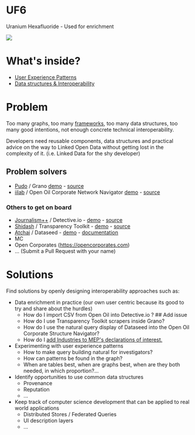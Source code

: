 # UF6

Uranium Hexafluoride - Used for enrichment

![](http://upload.wikimedia.org/wikipedia/commons/thumb/9/94/Uranium_hexafluoride_crystals_sealed_in_an_ampoule.jpg/330px-Uranium_hexafluoride_crystals_sealed_in_an_ampoule.jpg)

# What's inside?

 - [User Experience Patterns](ux.md)
 - [Data structures & Interoperability](data.md)

# Problem

Too many graphs, too many [frameworks](https://docs.google.com/a/iilab.org/spreadsheet/ccc?key=0AplklDf0nYxWdFhmTWZUc0o0SzAzMkRuMTZCUVBVeHc&usp=drive_web#gid=0), too many data structures, too many good intentions, not enough concrete technical interoperability.

Developers need reusable components, data structures and practical advice on the way to Linked Open Data without getting lost in the complexity of it. (i.e. Linked Data for the shy developer)

## Problem solvers
 - [Pudo](http://granoproject.org/) / Grano [demo](http://beta.grano.cc/#/) - [source](https://github.com/granoproject)
 - [iilab](https://iilab.org) / Open Oil Corporate Network Navigator [demo](https://openoil.iilab.org) - [source](https://github.com/iilab/openoil)

### Others to get on board
 - [Journalism++](http://www.jplusplus.org/en/) / Detective.io - [demo](http://www.detective.io) - [source](https://github.com/jplusplus/detective.io)
 - [Shidash](https://github.com/shidash) / Transparency Toolkit - [demo](http://transparencytoolkit.org/) - [source](https://github.com/TransparencyToolkit/Transparency-Toolkit)
 - [Atchai](http://www.atchai.com/) / Dataseed - [demo](https://getdataseed.com/visualise/mortality/1) - [documentation](https://getdataseed.com/documentation)
 - MC
 - Open Corporates (https://opencorporates.com)
 - ... (Submit a Pull Request with your name)

# Solutions

Find solutions by openly designing interoperability approaches such as:
 - Data enrichment in practice (our own user centric because its good to try and share about the hurdles)
   - How do I import CSV from Open Oil into Detective.io ? ## Add issue
   - How do I use Transparency Toolkit scrapers inside Grano?
   - How do I use the natural query display of Dataseed into the Open Oil Corporate Structure Navigator? 
   - How do I [add Industries to MEP's declarations of interest.](https://twitter.com/eucampaign/status/491276416605253632)
 - Experimenting with user experience patterns
   - How to make query building natural for investigators?
   - How can patterns be found in the graph?
   - When are tables best, when are graphs best, when are they both needed, in which proportion?...
 - Identify opportunities to use common data structures 
   - Provenance
   - Reputation
   - ...
 - Keep track of computer science development that can be applied to real world applications
   - Distributed Stores / Federated Queries
   - UI description layers
   - ...